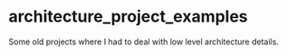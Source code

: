 # architecture_project_examples

Some old projects where I had to deal with low level architecture details.
